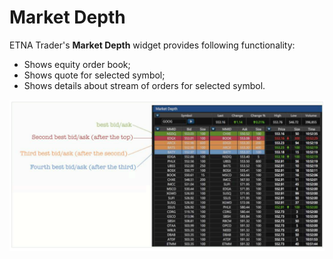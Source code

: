 # Market Depth

ETNA Trader's **Market Depth** widget provides following functionality:

* Shows equity order book;
* Shows quote for selected symbol;
* Shows details about stream of orders for selected symbol.

![](../../.gitbook/assets/screenshot-2019-04-24-at-18.38.21.png)


